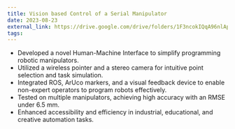 ```yaml
---
title: Vision based Control of a Serial Manipulator
date: 2023-08-23
external_link: https://drive.google.com/drive/folders/1F3ncokIQqA96nlAp_7txGGaQY-cq6g5M
tags:
---
```


- Developed a novel Human-Machine Interface to simplify programming robotic manipulators.  
- Utilized a wireless pointer and a stereo camera for intuitive point selection and task simulation.  
- Integrated ROS, ArUco markers, and a visual feedback device to enable non-expert operators to program robots effectively.  
- Tested on multiple manipulators, achieving high accuracy with an RMSE under 6.5 mm.  
- Enhanced accessibility and efficiency in industrial, educational, and creative automation tasks.  



